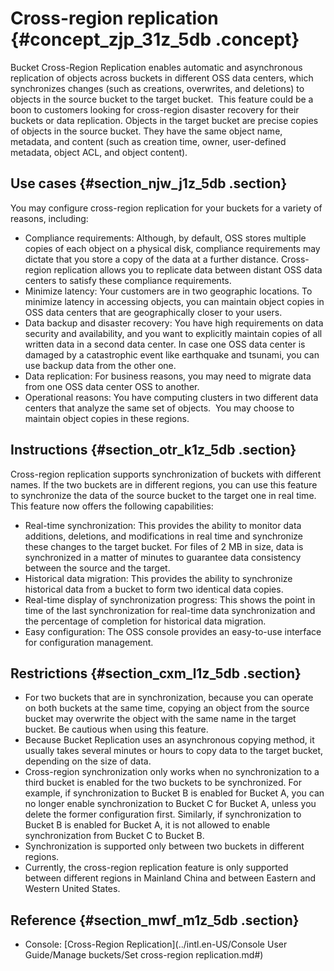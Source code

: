 # Cross-region replication {#concept_zjp_31z_5db .concept}

Bucket Cross-Region Replication enables automatic and asynchronous replication of objects across buckets in different OSS data centers, which synchronizes changes \(such as creations, overwrites, and deletions\) to objects in the source bucket to the target bucket.  This feature could be a boon to customers looking for cross-region disaster recovery for their buckets or data replication. Objects in the target bucket are precise copies of objects in the source bucket. They have the same object name, metadata, and content \(such as creation time, owner, user-defined metadata, object ACL, and object content\).

## Use cases {#section_njw_j1z_5db .section}

You may configure cross-region replication for your buckets for a variety of reasons, including:

-   Compliance requirements: Although, by default, OSS stores multiple copies of each object on a physical disk, compliance requirements may dictate that you store a copy of the data at a further distance. Cross-region replication allows you to replicate data between distant OSS data centers to satisfy these compliance requirements.
-   Minimize latency: Your customers are in two geographic locations. To minimize latency in accessing objects, you can maintain object copies in OSS data centers that are geographically closer to your users.
-   Data backup and disaster recovery: You have high requirements on data security and availability, and you want to explicitly maintain copies of all written data in a second data center. In case one OSS data center is damaged by a catastrophic event like earthquake and tsunami, you can use backup data from the other one.
-   Data replication: For business reasons, you may need to migrate data from one OSS data center OSS to another.
-   Operational reasons: You have computing clusters in two different data centers that analyze the same set of objects.  You may choose to maintain object copies in these regions.

## Instructions {#section_otr_k1z_5db .section}

Cross-region replication supports synchronization of buckets with different names. If the two buckets are in different regions, you can use this feature to synchronize the data of the source bucket to the target one in real time. This feature now offers the following capabilities:

-   Real-time synchronization: This provides the ability to monitor data additions, deletions, and modifications in real time and synchronize these changes to the target bucket. For files of 2 MB in size, data is synchronized in a matter of minutes to guarantee data consistency between the source and the target.
-   Historical data migration: This provides the ability to synchronize historical data from a bucket to form two identical data copies.
-   Real-time display of synchronization progress: This shows the point in time of the last synchronization for real-time data synchronization and the percentage of completion for historical data migration.
-   Easy configuration: The OSS console provides an easy-to-use interface for configuration management.

## Restrictions {#section_cxm_l1z_5db .section}

-   For two buckets that are in synchronization, because you can operate on both buckets at the same time, copying an object from the source bucket may overwrite the object with the same name in the target bucket. Be cautious when using this feature.
-   Because Bucket Replication uses an asynchronous copying method, it usually takes several minutes or hours to copy data to the target bucket, depending on the size of data.
-   Cross-region synchronization only works when no synchronization to a third bucket is enabled for the two buckets to be synchronized. For example, if synchronization to Bucket B is enabled for Bucket A, you can no longer enable synchronization to Bucket C for Bucket A, unless you delete the former configuration first. Similarly, if synchronization to Bucket B is enabled for Bucket A, it is not allowed to enable synchronization from Bucket C to Bucket B.
-   Synchronization is supported only between two buckets in different regions.
-   Currently, the cross-region replication feature is only supported between different regions in Mainland China and between Eastern and Western United States.

## Reference {#section_mwf_m1z_5db .section}

-   Console: [Cross-Region Replication](../intl.en-US/Console User Guide/Manage buckets/Set cross-region replication.md#)

